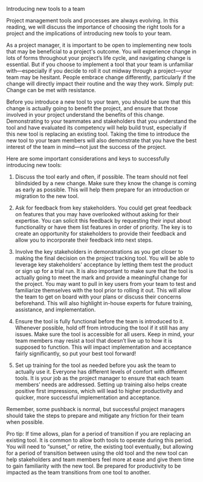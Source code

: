 Introducing new tools to a team

Project management tools and processes are always evolving. In this reading, we will discuss the importance of choosing the right tools for a project and the implications of
introducing new tools to your team. 

As a project manager, it is important to be open to implementing new tools that may be beneficial to a project's outcome. You will experience change in lots of forms throughout 
your project’s life cycle, and navigating change is essential. But if you choose to implement a tool that your team is unfamiliar with—especially if you decide to roll it out
midway through a project—your team may be hesitant. People embrace change differently, particularly if the change will directly impact their routine and the way they work. 
Simply put: Change can be met with resistance.

Before you introduce a new tool to your team, you should be sure that this change is actually going to benefit the project, and ensure that those involved in your project
understand the benefits of this change. Demonstrating to your teammates and stakeholders that you understand the tool and have evaluated its competency will help build trust,
especially if this new tool is replacing an existing tool. Taking the time to introduce the new tool to your team members will also demonstrate that you have the best interest
of the team in mind—not just the success of the project. 


Here are some important considerations and keys to successfully introducing new tools:

1. Discuss the tool early and often, if possible. The team should not feel blindsided by a new change. Make sure they know the change is coming as early as possible. This will
help them prepare for an introduction or migration to the new tool.

2. Ask for feedback from key stakeholders. You could get great feedback on features that you may have overlooked without asking for their expertise. You can solicit this
feedback by requesting their input about functionality or have them list features in order of priority. The key is to create an opportunity for stakeholders to provide their
feedback and allow you to incorporate their feedback into next steps.

3. Involve the key stakeholders in demonstrations as you get closer to making the final decision on the project tracking tool. You will be able to leverage key stakeholders'
acceptance by letting them test the product or sign up for a trial run. It is also important to make sure that the tool is actually going to meet the mark and provide a
meaningful change for the project. You may want to pull in key users from your team to test and familiarize themselves with the tool prior to rolling it out. This will allow
the team to get on board with your plans or discuss their concerns beforehand. This will also highlight in-house experts for future training, assistance, and implementation.

4. Ensure the tool is fully functional before the team is introduced to it. Whenever possible, hold off from introducing the tool if it still has any issues. Make sure the 
tool is accessible for all users. Keep in mind, your team members may resist a tool that doesn’t live up to how it is supposed to function. This will impact implementation 
and acceptance fairly significantly, so put your best tool forward!

5. Set up training for the tool as needed before you ask the team to actually use it. Everyone has different levels of comfort with different tools. It is your job as the
project manager to ensure that each team members’ needs are addressed. Setting up training also helps create positive first impressions, which will lead to higher productivity
and quicker, more successful implementation and acceptance.

Remember, some pushback is normal, but successful project managers should take the steps to prepare and mitigate any friction for their team when possible. 

Pro tip: If time allows, plan for a period of transition if you are replacing an existing tool. It is common to allow both tools to operate during this period. You will need 
to “sunset,” or retire, the existing tool eventually, but allowing for a period of transition between using the old tool and the new tool can help stakeholders and team
members feel more at ease and give them time to gain familiarity with the new tool. Be prepared for productivity to be impacted as the team transitions from one tool to
another.


